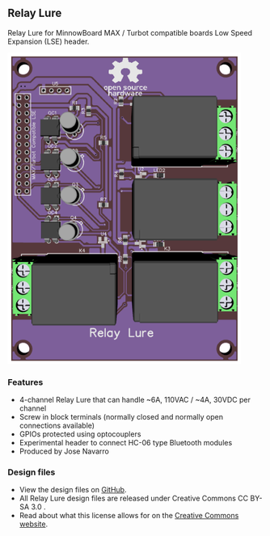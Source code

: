 ## Relay Lure

Relay Lure for MinnowBoard MAX / Turbot compatible boards Low Speed Expansion (LSE) header.

![Relay Lure](pages/relay-lure/Relay_lure.png)

### Features

- 4-channel Relay Lure that can handle ~6A, 110VAC / ~4A, 30VDC per channel
- Screw in block terminals (normally closed and normally open connections available)
- GPIOs protected using optocouplers
- Experimental header to connect HC-06 type Bluetooth modules
- Produced by Jose Navarro

### Design files

- View the design files on [GitHub](https://github.com/MinnowBoard-org/design-files/tree/master/expansion-boards-lures). 
- All Relay Lure design files are released under Creative Commons CC BY-SA 3.0 . 
- Read about what this license allows for on the [Creative Commons website](https://creativecommons.org/licenses/by-sa/3.0/).
